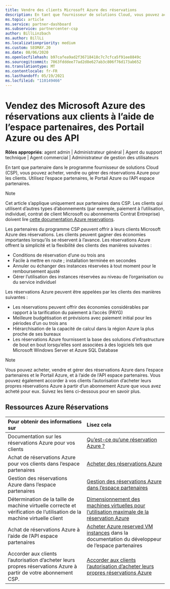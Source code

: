 ```yaml
---
title: Vendre des clients Microsoft Azure des réservations
description: En tant que fournisseur de solutions Cloud, vous pouvez acheter, vendre ou gérer des réservations Azure pour les clients. Utilisez l’espace partenaires, le Portail Azure ou l’API espace partenaires.
ms.topic: article
ms.service: partner-dashboard
ms.subservice: partnercenter-csp
author: BillLinzbach
ms.author: BillLi
ms.localizationpriority: medium
ms.custom: SEOMAY.20
ms.date: 08/06/2020
ms.openlocfilehash: b97cafea9ad2f36718418c7c7cfca5f91ee8849c
ms.sourcegitcommit: 7063fdddee77ad2d8e627ab3c806f76d173ab652
ms.translationtype: MT
ms.contentlocale: fr-FR
ms.lasthandoff: 05/19/2021
ms.locfileid: "110149466"
---
```

# <a name="sell-microsoft-azure-reservations-to-customers-using-partner-center-the-azure-portal-or-apis"></a>Vendez des Microsoft Azure des réservations aux clients à l’aide de l’espace partenaires, des Portail Azure ou des API

**Rôles appropriés**: agent admin | Administrateur général | Agent du support technique | Agent commercial | Administrateur de gestion des utilisateurs

En tant que partenaire dans le programme fournisseur de solutions Cloud (CSP), vous pouvez acheter, vendre ou gérer des réservations Azure pour les clients. Utilisez l’espace partenaires, le Portail Azure ou l’API espace partenaires.

> [!NOTE]
> Cet article s’applique uniquement aux partenaires dans CSP. Les clients qui utilisent d’autres types d’abonnements (par exemple, paiement à l’utilisation, individuel, contrat de client Microsoft ou abonnements Contrat Entreprise) doivent lire [cette documentation Azure reservations](/azure/cost-management-billing/reservations).

Les partenaires du programme CSP peuvent offrir à leurs clients Microsoft Azure des réservations. Les clients peuvent gagner des économies importantes lorsqu’ils se réservent à l’avance. Les réservations Azure offrent la simplicité et la flexibilité des clients des manières suivantes :

- Conditions de réservation d’une ou trois ans
- Facile à mettre en route ; installation terminée en secondes
- Annuler ou échanger des instances réservées à tout moment pour le remboursement ajusté
- Gérer l’utilisation des instances réservées au niveau de l’organisation ou du service individuel

Les réservations Azure peuvent être appelées par les clients des manières suivantes :

- Les réservations peuvent offrir des économies considérables par rapport à la tarification du paiement à l’accès (PAYG)
- Meilleure budgétisation et prévisions avec paiement initial pour les périodes d’un ou trois ans
- Hiérarchisation de la capacité de calcul dans la région Azure la plus proche de ses bureaux
- Les réservations Azure fournissent la base des solutions d’infrastructure de bout en bout lorsqu’elles sont associées à des logiciels tels que Microsoft Windows Server et Azure SQL Database

>[!NOTE]
> Vous pouvez acheter, vendre et gérer des réservations Azure dans l’espace partenaires et le Portail Azure, et à l’aide de l’API espace partenaires. Vous pouvez également accorder à vos clients l’autorisation d’acheter leurs propres réservations Azure à partir d’un abonnement Azure que vous avez acheté pour eux. Suivez les liens ci-dessous pour en savoir plus.

## <a name="azure-reservations-resources"></a>Ressources Azure Réservations

|**Pour obtenir des informations sur**   |**Lisez cela**    |
|:-----------------------------|:-----------------|
| Documentation sur les réservations Azure pour vos clients | [Qu’est-ce qu’une réservation Azure ?](/azure/billing/billing-save-compute-costs-reservations)
|Achat de réservations Azure pour vos clients dans l’espace partenaires   |[Acheter des réservations Azure](azure-reservations-buying.md)
|Gestion des réservations Azure dans l’espace partenaires | [Gestion des réservations Azure dans l’espace partenaires](azure-reservations-manage.md)
|Détermination de la taille de machine virtuelle correcte et vérification de l’utilisation de la machine virtuelle client   |[Dimensionnement des machines virtuelles pour l’utilisation maximale de la réservation Azure](azure-usage.md)   |
|Achat de réservations Azure à l’aide de l’API espace partenaires | [Acheter Azure reserved VM instances](/partner-center/develop/purchase-azure-reservations) dans la documentation du développeur de l’espace partenaires   |
|Accorder aux clients l’autorisation d’acheter leurs propres réservations Azure à partir de votre abonnement CSP. | [Accorder aux clients l’autorisation d’acheter leurs propres réservations Azure](give-customers-permission.md)   |